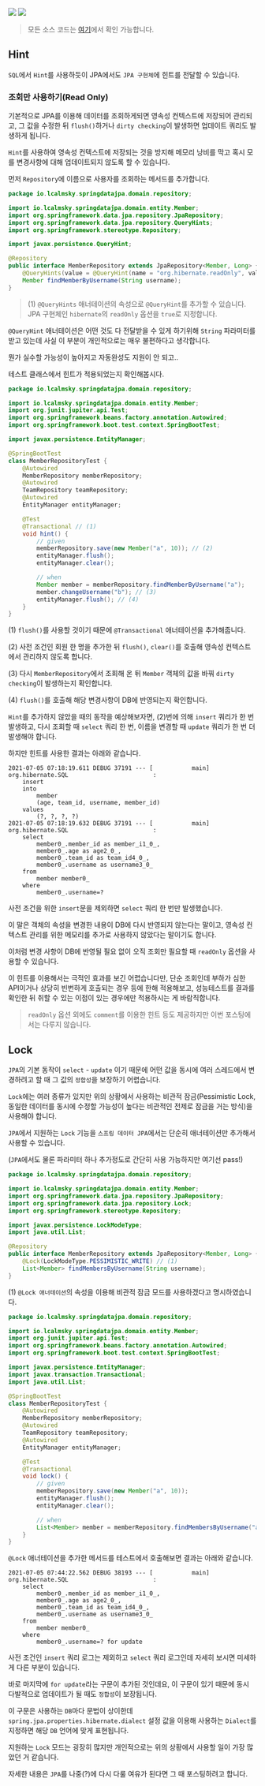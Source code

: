 ![](https://img.shields.io/badge/spring--boot-2.5.1-red) ![](https://img.shields.io/badge/gradle-7.0.2-brightgreen)

> 모든 소스 코드는 [여기](https://github.com/lcalmsky/spring-data-jpa)에서 확인 가능합니다.

## Hint

`SQL`에서 `Hint`를 사용하듯이 JPA에서도 `JPA 구현체`에 힌트를 전달할 수 있습니다.

### 조회만 사용하기(Read Only)

기본적으로 JPA를 이용해 데이터를 조회하게되면 영속성 컨텍스트에 저장되어 관리되고, 그 값을 수정한 뒤 `flush()`하거나 `dirty checking`이 발생하면 업데이트 쿼리도 발생하게 됩니다.

`Hint`를 사용하여 영속성 컨텍스트에 저장되는 것을 방지해 메모리 낭비를 막고 혹시 모를 변경사항에 대해 업데이트되지 않도록 할 수 있습니다.

먼저 `Repository`에 이름으로 사용자를 조회하는 메서드를 추가합니다.

```java
package io.lcalmsky.springdatajpa.domain.repository;

import io.lcalmsky.springdatajpa.domain.entity.Member;
import org.springframework.data.jpa.repository.JpaRepository;
import org.springframework.data.jpa.repository.QueryHints;
import org.springframework.stereotype.Repository;

import javax.persistence.QueryHint;

@Repository
public interface MemberRepository extends JpaRepository<Member, Long> {
    @QueryHints(value = @QueryHint(name = "org.hibernate.readOnly", value = "true")) // (1)
    Member findMemberByUsername(String username);
}
```

> (1) `@QueryHints` 애너테이션의 속성으로 `@QueryHint`를 추가할 수 있습니다. JPA 구현체인 `hibernate`의 `readOnly` 옵션을 `true`로 지정합니다.

`@QueryHint` 애너테이션은 어떤 것도 다 전달받을 수 있게 하기위해 `String` 파라미터를 받고 있는데 사실 이 부분이 개인적으로는 매우 불편하다고 생각합니다.

뭔가 실수할 가능성이 높아지고 자동완성도 지원이 안 되고..

테스트 클래스에서 힌트가 적용되었는지 확인해봅시다.

```java
package io.lcalmsky.springdatajpa.domain.repository;

import io.lcalmsky.springdatajpa.domain.entity.Member;
import org.junit.jupiter.api.Test;
import org.springframework.beans.factory.annotation.Autowired;
import org.springframework.boot.test.context.SpringBootTest;

import javax.persistence.EntityManager;

@SpringBootTest
class MemberRepositoryTest {
    @Autowired
    MemberRepository memberRepository;
    @Autowired
    TeamRepository teamRepository;
    @Autowired
    EntityManager entityManager;

    @Test
    @Transactional // (1)
    void hint() {
        // given
        memberRepository.save(new Member("a", 10)); // (2)
        entityManager.flush();
        entityManager.clear();

        // when
        Member member = memberRepository.findMemberByUsername("a");
        member.changeUsername("b"); // (3)
        entityManager.flush(); // (4)
    }
}
```

(1) `flush()`를 사용할 것이기 때문에 `@Transactional` 애너테이션을 추가해줍니다.

(2) 사전 조건인 회원 한 명을 추가한 뒤 `flush()`, `clear()`를 호출해 영속성 컨텍스트에서 관리하지 않도록 합니다.

(3) 다시 `MemberRepository`에서 조회해 온 뒤 `Member` 객체의 값을 바꿔 `dirty checking`이 발생하는지 확인합니다.

(4) `flush()`를 호출해 해당 변경사항이 DB에 반영되는지 확인합니다.

`Hint`를 추가하지 않았을 때의 동작을 예상해보자면, (2)번에 의해 `insert` 쿼리가 한 번 발생하고, 다시 조회할 때 `select` 쿼리 한 번, 이름을 변경할 때 `update` 쿼리가 한 번 더 발생해야 합니다.

하지만 힌트를 사용한 결과는 아래와 같습니다.

```text
2021-07-05 07:18:19.611 DEBUG 37191 --- [           main] org.hibernate.SQL                        : 
    insert 
    into
        member
        (age, team_id, username, member_id) 
    values
        (?, ?, ?, ?)
2021-07-05 07:18:19.632 DEBUG 37191 --- [           main] org.hibernate.SQL                        : 
    select
        member0_.member_id as member_i1_0_,
        member0_.age as age2_0_,
        member0_.team_id as team_id4_0_,
        member0_.username as username3_0_ 
    from
        member member0_ 
    where
        member0_.username=?
```

사전 조건을 위한 `insert`문을 제외하면 `select` 쿼리 한 번만 발생했습니다.

이 말은 객체의 속성을 변경한 내용이 DB에 다시 반영되지 않는다는 말이고, 영속성 컨텍스트 관리를 위한 메모리를 추가로 사용하지 않았다는 말이기도 합니다.

이처럼 변경 사항이 DB에 반영될 필요 없이 오직 조회만 필요할 때 `readOnly` 옵션을 사용할 수 있습니다.

이 힌트를 이용해서는 극적인 효과를 보긴 어렵습니다만, 단순 조회인데 부하가 심한 API이거나 상당히 빈번하게 호출되는 경우 등에 한해 적용해보고, 성능테스트를 결과를 확인한 뒤 취할 수 있는 이점이 있는 경우에만 적용하시는 게 바람직합니다.

> `readOnly` 옵션 외에도 `comment`를 이용한 힌트 등도 제공하지만 이번 포스팅에서는 다루지 않습니다.

## Lock

`JPA`의 기본 동작이 `select` - `update` 이기 때문에 어떤 값을 동시에 여러 스레드에서 변경하려고 할 때 그 값의 `정합성`을 보장하기 어렵습니다.

`Lock`에는 여러 종류가 있지만 위의 상황에서 사용하는 비관적 잠금(Pessimistic Lock, 동일한 데이터를 동시에 수정할 가능성이 높다는 비관적인 전제로 잠금을 거는 방식)을 사용해야 합니다.

`JPA`에서 지원하는 `Lock` 기능을 `스프링 데이터 JPA`에서는 단순히 애너테이션만 추가해서 사용할 수 있습니다.

(`JPA`에서도 물론 파라미터 하나 추가정도로 간단히 사용 가능하지만 여기선 pass!)

```java
package io.lcalmsky.springdatajpa.domain.repository;

import io.lcalmsky.springdatajpa.domain.entity.Member;
import org.springframework.data.jpa.repository.JpaRepository;
import org.springframework.data.jpa.repository.Lock;
import org.springframework.stereotype.Repository;

import javax.persistence.LockModeType;
import java.util.List;

@Repository
public interface MemberRepository extends JpaRepository<Member, Long> {
    @Lock(LockModeType.PESSIMISTIC_WRITE) // (1)
    List<Member> findMembersByUsername(String username);
}
```

(1) `@Lock 애너테이션`의 속성을 이용해 비관적 잠금 모드를 사용하겠다고 명시하였습니다.

```java
package io.lcalmsky.springdatajpa.domain.repository;

import io.lcalmsky.springdatajpa.domain.entity.Member;
import org.junit.jupiter.api.Test;
import org.springframework.beans.factory.annotation.Autowired;
import org.springframework.boot.test.context.SpringBootTest;

import javax.persistence.EntityManager;
import javax.transaction.Transactional;
import java.util.List;

@SpringBootTest
class MemberRepositoryTest {
    @Autowired
    MemberRepository memberRepository;
    @Autowired
    TeamRepository teamRepository;
    @Autowired
    EntityManager entityManager;

    @Test
    @Transactional
    void lock() {
        // given
        memberRepository.save(new Member("a", 10));
        entityManager.flush();
        entityManager.clear();

        // when
        List<Member> member = memberRepository.findMembersByUsername("a");
    }
}
```

`@Lock` 애너테이션을 추가한 메서드를 테스트에서 호출해보면 결과는 아래와 같습니다.

```text
2021-07-05 07:44:22.562 DEBUG 38193 --- [           main] org.hibernate.SQL                        : 
    select
        member0_.member_id as member_i1_0_,
        member0_.age as age2_0_,
        member0_.team_id as team_id4_0_,
        member0_.username as username3_0_ 
    from
        member member0_ 
    where
        member0_.username=? for update
```

사전 조건인 `insert` 쿼리 로그는 제외하고 `select` 쿼리 로그인데 자세히 보시면 미세하게 다른 부분이 있습니다.

바로 마지막에 `for update`라는 구문이 추가된 것인데요, 이 구문이 있기 때문에 동시 다발적으로 업데이트가 될 때도 `정합성`이 보장됩니다. 

이 구문은 사용하는 `DB`마다 문법이 상이한데 `spring.jpa.properties.hibernate.dialect` 설정 값을 이용해 사용하는 `Dialect`를 지정하면 해당 `DB` 언어에 맞게 표현됩니다.

지원하는 `Lock` 모드는 굉장히 많지만 개인적으로는 위의 상황에서 사용할 일이 가장 많았던 거 같습니다.

자세한 내용은 `JPA`를 나중(?)에 다시 다룰 여유가 된다면 그 때 포스팅하려고 합니다. 